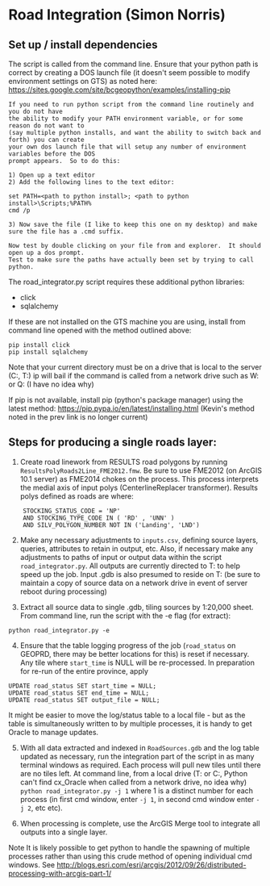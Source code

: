 # Road Integration   (Simon Norris)

## Set up / install dependencies

The script is called from the command line. Ensure that your python path is correct
by creating a DOS launch file (it doesn't seem possible to modify environment settings
on GTS) as noted here:
https://sites.google.com/site/bcgeopython/examples/installing-pip

    If you need to run python script from the command line routinely and you do not have 
    the ability to modify your PATH environment variable, or for some reason do not want to 
    (say multiple python installs, and want the ability to switch back and forth) you can create 
    your own dos launch file that will setup any number of environment variables before the DOS 
    prompt appears.  So to do this:
    
    1) Open up a text editor
    2) Add the following lines to the text editor:
    
    set PATH=<path to python install>; <path to python install>\Scripts;%PATH%
    cmd /p
    
    3) Now save the file (I like to keep this one on my desktop) and make sure the file has a .cmd suffix.
    
    Now test by double clicking on your file from and explorer.  It should open up a dos prompt.  
    Test to make sure the paths have actually been set by trying to call python.  

The road_integrator.py script requires these additional python libraries:
- click
- sqlalchemy

If these are not installed on the GTS machine you are using, install from command line opened
with the method outlined above:
```
pip install click
pip install sqlalchemy
```
Note that your current directory must be on a drive that is local to the server (C:, T:)
 ip will bail if the command is called from a network drive such as W: or Q: (I have no idea why)

If pip is not available, install pip (python's package manager) using the latest
method: https://pip.pypa.io/en/latest/installing.html (Kevin's method noted in the prev
link is no longer current) 
 

## Steps for producing a single roads layer:

1. Create road linework from RESULTS road polygons by running `ResultsPolyRoads2Line_FME2012.fmw`. 
Be sure to use FME2012 (on ArcGIS 10.1 server) as FME2014 chokes on the process. This process 
interprets the medial axis of input polys (CenterlineReplacer transformer). 
Results polys defined as roads are where:

```
    STOCKING_STATUS_CODE = 'NP' 
    AND STOCKING_TYPE_CODE IN ( 'RD' , 'UNN' ) 
    AND SILV_POLYGON_NUMBER NOT IN ('Landing', 'LND') 
```

2. Make any necessary adjustments to `inputs.csv`, defining source layers, queries, attributes to 
retain in output, etc. Also, if necessary make any adjustments to paths of input or output data 
within the script `road_integrator.py`. All outputs are currently directed to T: to help speed up 
the job. Input .gdb is also presumed to reside on T: (be sure to maintain a copy of source data on 
a network drive in event of server reboot during processing)

3. Extract all source data to single .gdb, tiling sources by 1:20,000 sheet.
From command line, run the script with the -e flag (for extract):

`python road_integrator.py -e`

4. Ensure that the table logging progress of the job (`road_status` on GEOPRD, there may be better 
locations for this) is reset if necessary. Any tile where `start_time` is NULL will be re-processed. 
In preparation for re-run of the entire province, apply 

```
UPDATE road_status SET start_time = NULL;
UPDATE road_status SET end_time = NULL;
UPDATE road_status SET output_file = NULL;
```
It might be easier to move the log/status table to a local file - but as the table is simultaneously 
written to by multiple processes, it is handy to get Oracle to manage updates.

5. With all data extracted and indexed in `RoadSources.gdb` and the log table updated as necessary, 
run the integration part of the script in as many terminal windows as required. Each process will pull 
new tiles until there are no tiles left.
At command line, from a local drive (T: or C:, Python can't find cx_Oracle when called from a network 
drive, no idea why) `python road_integrator.py -j 1` where 1 is a distinct number for each process (in 
first cmd window, enter `-j 1`, in second cmd window enter `-j 2`, etc etc). 

6. When processing is complete, use the ArcGIS Merge tool to integrate all outputs into a single layer.

Note 
It is likely possible to get python to handle the spawning of multiple processes rather than using this 
crude method of opening individual cmd windows. 
See http://blogs.esri.com/esri/arcgis/2012/09/26/distributed-processing-with-arcgis-part-1/
